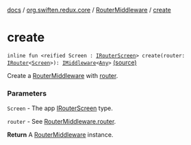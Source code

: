 [docs](../../index.md) / [org.swiften.redux.core](../index.md) / [RouterMiddleware](index.md) / [create](./create.md)

# create

`inline fun <reified Screen : `[`IRouterScreen`](../-i-router-screen.md)`> create(router: `[`IRouter`](../-i-router/index.md)`<`[`Screen`](create.md#Screen)`>): `[`IMiddleware`](../-i-middleware.md)`<`[`Any`](https://kotlinlang.org/api/latest/jvm/stdlib/kotlin/-any/index.html)`>` [(source)](https://github.com/protoman92/KotlinRedux/tree/master/common/common-core/src/main/kotlin/org/swiften/redux/core/RouterMiddleware.kt#L28)

Create a [RouterMiddleware](index.md) with [router](create.md#org.swiften.redux.core.RouterMiddleware.Companion$create(org.swiften.redux.core.IRouter((org.swiften.redux.core.RouterMiddleware.Companion.create.Screen)))/router).

### Parameters

`Screen` - The app [IRouterScreen](../-i-router-screen.md) type.

`router` - See [RouterMiddleware.router](router.md).

**Return**
A [RouterMiddleware](index.md) instance.

